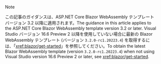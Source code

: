 > [!NOTE]
> <span data-ttu-id="1195a-101">この記事のガイダンスは、ASP.NET Core Blazor WebAssembly テンプレート バージョン 3.2 以降に適用されます。</span><span class="sxs-lookup"><span data-stu-id="1195a-101">The guidance in this article applies to the ASP.NET Core Blazor WebAssembly template version 3.2 or later.</span></span> <span data-ttu-id="1195a-102">Visual Studio バージョン 16.6 Preview 2 以降を使用していない場合に最新の Blazor WebAssembly テンプレート (バージョン `3.2.0-rc1.20223.4`) を取得するには、「<xref:blazor/get-started>」を参照してください。</span><span class="sxs-lookup"><span data-stu-id="1195a-102">To obtain the latest Blazor WebAssembly template (version `3.2.0-rc1.20223.4`) when not using Visual Studio version 16.6 Preview 2 or later, see <xref:blazor/get-started>.</span></span>

